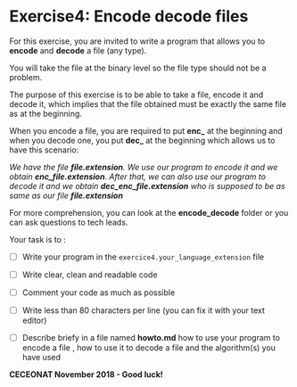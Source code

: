 # Exercise4: Encode decode files

For this exercise, you are invited to write a program that allows you to 
**encode** and **decode** a file (any type).

You will take the file at the binary level so the file type should not be a 
problem.

The purpose of this exercise is to be able to take a file, encode it and 
decode it, which implies that the file obtained must be exactly the same file 
as at the beginning.

When you encode a file, you are required to put **enc_** at the beginning and 
when you decode one, you put **dec_** at the beginning which allows us to have 
this scenario:

*We have the file **file.extension**. We use our program to encode it and we 
obtain **enc_file.extension**. After that, we can also use our program to decode 
it and we obtain **dec_enc_file.extension** who is supposed to be as same as our 
file **file.extension***

For more comprehension, you can look at the **encode_decode** folder or you can 
ask questions to tech leads.

Your task is to :
- [ ] Write your program in the `exercice4.your_language_extension` file
- [ ] Write clear, clean and readable code
- [ ] Comment your code as much as possible
- [ ] Write less than 80 characters per line (you can fix it with your text 
editor)
- [ ] Describe briefy in a file named **howto.md** how to use your 
program to encode a file , how to use it to decode a file and the 
algorithm(s) you have used  




**CECEONAT November 2018 - Good luck!**

